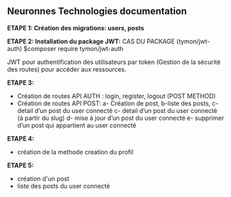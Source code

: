 ## Neuronnes Technologies documentation

**ETAPE 1: Création des migrations: users, posts**

**ETAPE 2: Installation du package JWT:**
CAS DU PACKAGE (tymon/jwt-auth)
$composer require tymon/jwt-auth

JWT pour authentification des utilisateurs par token (Gestion de la sécurité des routes) pour accéder aux ressources.

**ETAPE 3:**
- Création de routes API AUTH : login, register, logout (POST METHOD)
- Création de routes API POST: 
a- Création de post, 
b-liste des posts, 
c- detail d’un post du user connecté
c- detail d’un post du user connecté (à partir du slug)
d- mise à jour d’un post du user connecté
e- supprimer d’un post qui appartient au user connecté

**ETAPE 4:**
- création de la methode creation du profil

**ETAPE 5:**
- création d'un post
- liste des posts du user connecté 